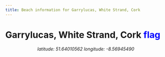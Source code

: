 ```yaml
---
title: Beach information for Garrylucas, White Strand, Cork
---
```

# Garrylucas, White Strand, Cork <span class="material-icons" style="color: blue;">flag</span>

<div align="center"><i>latitude: 51.64010562 longitude: -8.56945490</i></div>